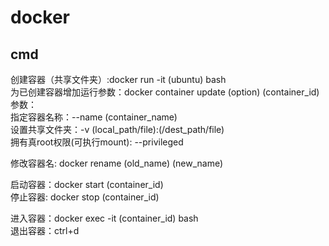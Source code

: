 # docker  
## cmd
创建容器（共享文件夹）:docker run -it (ubuntu) bash   
为已创建容器增加运行参数：docker container update (option) (container_id)    
参数：   
指定容器名称：--name (container_name)  
设置共享文件夹：-v (local_path/file):(/dest_path/file)  
拥有真root权限(可执行mount): --privileged 

修改容器名: docker rename (old_name) (new_name)

启动容器：docker start (container_id)  
停止容器: docker stop (container_id)  

进入容器：docker exec -it (container_id) bash  
退出容器：ctrl+d    


